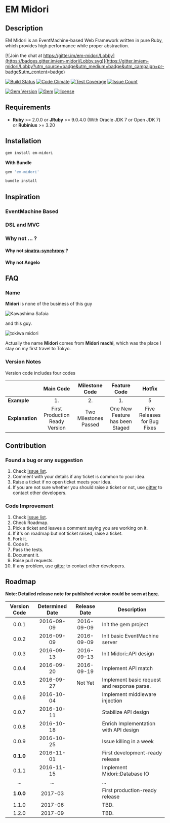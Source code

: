 # EM Midori
## Description

EM Midori is an EventMachine-based Web Framework written in pure Ruby, which provides high performance while proper abstraction.

[![Join the chat at https://gitter.im/em-midori/Lobby](https://badges.gitter.im/em-midori/Lobby.svg)](https://gitter.im/em-midori/Lobby?utm_source=badge&utm_medium=badge&utm_campaign=pr-badge&utm_content=badge)

[![Build Status](https://travis-ci.org/heckpsi-lab/em-midori.svg?branch=master)](https://travis-ci.org/heckpsi-lab/em-midori) [![Code Climate](https://codeclimate.com/github/heckpsi-lab/em-midori/badges/gpa.svg)](https://codeclimate.com/github/heckpsi-lab/em-midori) [![Test Coverage](https://codeclimate.com/github/heckpsi-lab/em-midori/badges/coverage.svg)](https://codeclimate.com/github/heckpsi-lab/em-midori/coverage) [![Issue Count](https://codeclimate.com/github/heckpsi-lab/em-midori/badges/issue_count.svg)](https://codeclimate.com/github/heckpsi-lab/em-midori)

[![Gem Version](https://img.shields.io/gem/v/em-midori.svg?maxAge=2592000)](https://rubygems.org/gems/em-midori) [![Gem](https://img.shields.io/gem/dt/em-midori.svg?maxAge=2592000)](https://rubygems.org/gems/em-midori) [![license](https://img.shields.io/github/license/heckpsi-lab/em-midori.svg?maxAge=2592000)]()

## Requirements

- **Ruby** >= 2.0.0 or **JRuby** >= 9.0.4.0 (With Oracle JDK 7 or Open JDK 7) or **Rubinius** >= 3.20

## Installation

```bash
gem install em-midori
```

**With Bundle**

```ruby
gem 'em-midori'
```

```bash
bundle install
```

## Inspiration

### EventMachine Based



### DSL and MVC



### Why not ... ?

#### Why not [sinatra-synchrony](https://github.com/kyledrake/sinatra-synchrony) ?



#### Why not Angelo



## FAQ

### Name

**Midori** is none of the business of this guy

![Kawashima Safaia](http://7xiq0x.com1.z0.glb.clouddn.com/kawashima_safaia.gif)

and this guy.

![tokiwa midori](http://7xiq0x.com1.z0.glb.clouddn.com/tokiwa_midori.gif)

Actually the name **Midori** comes from **Midori machi**, which was the place I stay on my first travel to Tokyo.

### Version Notes

Version code includes four codes

|                 |           Main Code            |    Milestone Code     |          Feature Code           |           Hotfix            |
| --------------- | :----------------------------: | :-------------------: | :-----------------------------: | :-------------------------: |
| **Example**     |               1.               |          2.           |               1.                |              5              |
| **Explanation** | First Production Ready Version | Two Milestones Passed | One New Feature has been Staged | Five Releases for Bug Fixes |

## Contribution

### Found a bug or any suggestion

1. Check [Issue list](https://github.com/heckpsi-lab/em-midori/issues).
2. Comment with your details if any ticket is common to your idea.
3. Raise a ticket if no open ticket meets your idea.
4. If you are not sure whether you should raise a ticket or not, use [gitter](https://gitter.im/em-midori/Lobby?utm_source=badge&utm_medium=badge&utm_campaign=pr-badge&utm_content=badge) to contact other developers.

### Code Improvement

1. Check [Issue list](https://github.com/heckpsi-lab/em-midori/issues).
2. Check Roadmap.
3. Pick a ticket and leaves a comment saying you are working on it.
4. If it's on roadmap but not ticket raised, raise a ticket.
5. Fork it.
6. Code it.
7. Pass the tests.
8. Document it.
9. Raise pull requests.
10. If any problem, use [gitter](https://gitter.im/em-midori/Lobby?utm_source=badge&utm_medium=badge&utm_campaign=pr-badge&utm_content=badge) to contact other developers.

## Roadmap

**Note: Detailed release note for published version could be seen at [here](https://github.com/heckpsi-lab/em-midori/releases).**

| Version Code | Determined Date | Release Date | Description                              |
| :----------: | :-------------: | :----------: | ---------------------------------------- |
|    0.0.1     |   2016-09-09    |  2016-09-09  | Init the gem project                     |
|    0.0.2     |   2016-09-09    |  2016-09-09  | Init basic EventMachine server           |
|    0.0.3     |   2016-09-13    |  2016-09-13  | Init Midori::API design                  |
|    0.0.4     |   2016-09-20    |  2016-09-19  | Implement API match                      |
|    0.0.5     |   2016-09-27    |   Not Yet    | Implement basic request and response parse. |
|    0.0.6     |   2016-10-04    |              | Implement middleware injection           |
|    0.0.7     |   2016-10-11    |              | Stabilize API design                     |
|    0.0.8     |   2016-10-18    |              | Enrich Implementation with API design    |
|    0.0.9     |   2016-10-25    |              | Issue killing in a week                  |
|  **0.1.0**   |   2016-11-01    |              | First development-ready release          |
|    0.1.1     |   2016-11-15    |              | Implement Midori::Database IO            |
|     ...      |       ...       |              | ...                                      |
|  **1.0.0**   |     2017-03     |              | First production-ready release           |
|    1.1.0     |     2017-06     |              | TBD.                                     |
|    1.2.0     |     2017-09     |              | TBD.                                     |

